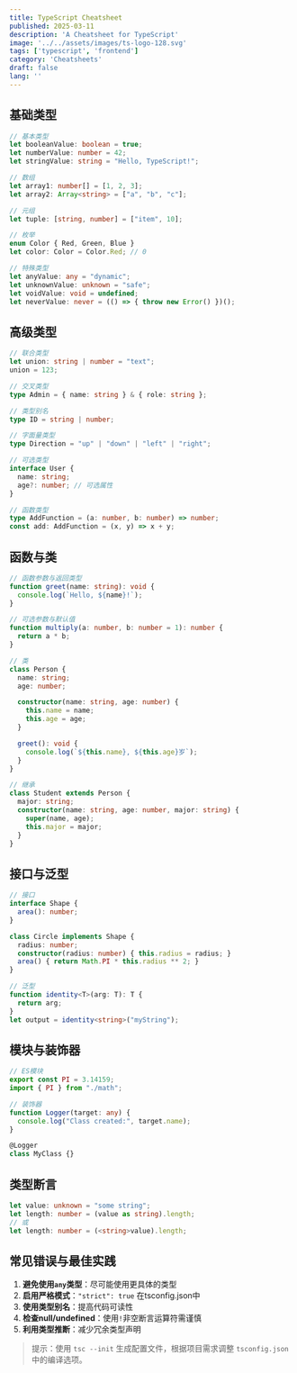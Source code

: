 ```yaml
---
title: TypeScript Cheatsheet
published: 2025-03-11
description: 'A Cheatsheet for TypeScript'
image: '../../assets/images/ts-logo-128.svg'
tags: ['typescript', 'frontend']
category: 'Cheatsheets'
draft: false 
lang: ''
---
```


## 基础类型
```typescript
// 基本类型
let booleanValue: boolean = true;
let numberValue: number = 42;
let stringValue: string = "Hello, TypeScript!";

// 数组
let array1: number[] = [1, 2, 3];
let array2: Array<string> = ["a", "b", "c"];

// 元组
let tuple: [string, number] = ["item", 10];

// 枚举
enum Color { Red, Green, Blue }
let color: Color = Color.Red; // 0

// 特殊类型
let anyValue: any = "dynamic";
let unknownValue: unknown = "safe";
let voidValue: void = undefined;
let neverValue: never = (() => { throw new Error() })();
```

## 高级类型
```typescript
// 联合类型
let union: string | number = "text";
union = 123;

// 交叉类型
type Admin = { name: string } & { role: string };

// 类型别名
type ID = string | number;

// 字面量类型
type Direction = "up" | "down" | "left" | "right";

// 可选类型
interface User {
  name: string;
  age?: number; // 可选属性
}

// 函数类型
type AddFunction = (a: number, b: number) => number;
const add: AddFunction = (x, y) => x + y;
```

## 函数与类
```typescript
// 函数参数与返回类型
function greet(name: string): void {
  console.log(`Hello, ${name}!`);
}

// 可选参数与默认值
function multiply(a: number, b: number = 1): number {
  return a * b;
}

// 类
class Person {
  name: string;
  age: number;

  constructor(name: string, age: number) {
    this.name = name;
    this.age = age;
  }

  greet(): void {
    console.log(`${this.name}, ${this.age}岁`);
  }
}

// 继承
class Student extends Person {
  major: string;
  constructor(name: string, age: number, major: string) {
    super(name, age);
    this.major = major;
  }
}
```

## 接口与泛型
```typescript
// 接口
interface Shape {
  area(): number;
}

class Circle implements Shape {
  radius: number;
  constructor(radius: number) { this.radius = radius; }
  area() { return Math.PI * this.radius ** 2; }
}

// 泛型
function identity<T>(arg: T): T {
  return arg;
}
let output = identity<string>("myString");
```

## 模块与装饰器
```typescript
// ES模块
export const PI = 3.14159;
import { PI } from "./math";

// 装饰器
function Logger(target: any) {
  console.log("Class created:", target.name);
}

@Logger
class MyClass {}
```

## 类型断言
```typescript
let value: unknown = "some string";
let length: number = (value as string).length;
// 或
let length: number = (<string>value).length;
```

## 常见错误与最佳实践
1. **避免使用`any`类型**：尽可能使用更具体的类型
2. **启用严格模式**：`"strict": true` 在tsconfig.json中
3. **使用类型别名**：提高代码可读性
4. **检查null/undefined**：使用`!`非空断言运算符需谨慎
5. **利用类型推断**：减少冗余类型声明

> 提示：使用 `tsc --init` 生成配置文件，根据项目需求调整 `tsconfig.json` 中的编译选项。